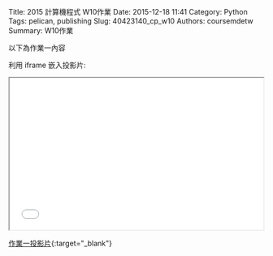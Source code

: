 Title: 2015 計算機程式 W10作業
Date: 2015-12-18 11:41
Category: Python
Tags: pelican, publishing
Slug: 40423140_cp_w10
Authors: coursemdetw
Summary: W10作業

以下為作業一內容

利用 iframe 嵌入投影片:

<iframe src="40423140_cp_w10_p.html" width="500" height="300"></iframe>

[作業一投影片](40423140_cp_w10_p.html){:target="_blank"}



